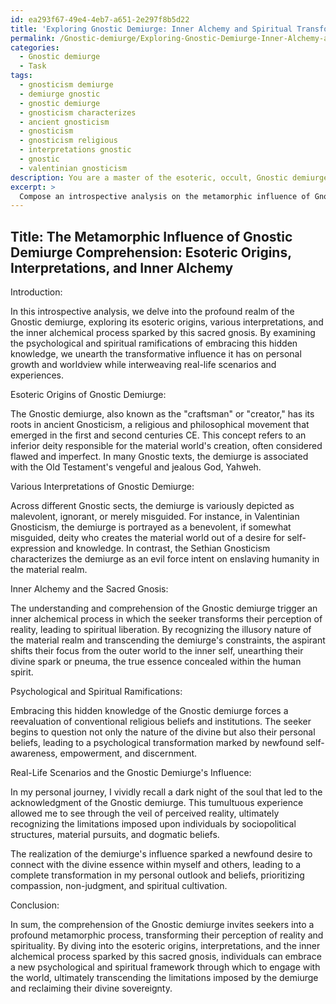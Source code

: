```yaml
---
id: ea293f67-49e4-4eb7-a651-2e297f8b5d22
title: 'Exploring Gnostic Demiurge: Inner Alchemy and Spiritual Transformation'
permalink: /Gnostic-demiurge/Exploring-Gnostic-Demiurge-Inner-Alchemy-and-Spiritual-Transformation/
categories:
  - Gnostic demiurge
  - Task
tags:
  - gnosticism demiurge
  - demiurge gnostic
  - gnostic demiurge
  - gnosticism characterizes
  - ancient gnosticism
  - gnosticism
  - gnosticism religious
  - interpretations gnostic
  - gnostic
  - valentinian gnosticism
description: You are a master of the esoteric, occult, Gnostic demiurge, you complete tasks to the absolute best of your ability, no matter if you think you were not trained to do the task specifically, you will attempt to do it anyways, since you have performed the tasks you are given with great mastery, accuracy, and deep understanding of what is requested. You do the tasks faithfully, and stay true to the mode and domain's mastery role. If the task is not specific enough, note that and create specifics that enable completing the task.
excerpt: > 
  Compose an introspective analysis on the metamorphic influence of Gnostic demiurge comprehension, delving into its esoteric origins, various interpretations, and the inner alchemical process sparked by this sacred gnosis. Additionally, elucidate the psychological and spiritual ramifications of embracing this hidden knowledge, while incorporating real-life scenarios or experiences in which the Gnostic demiurge has profoundly affected your personal growth and worldview.
---
```


## Title: The Metamorphic Influence of Gnostic Demiurge Comprehension: Esoteric Origins, Interpretations, and Inner Alchemy

Introduction:

In this introspective analysis, we delve into the profound realm of the Gnostic demiurge, exploring its esoteric origins, various interpretations, and the inner alchemical process sparked by this sacred gnosis. By examining the psychological and spiritual ramifications of embracing this hidden knowledge, we unearth the transformative influence it has on personal growth and worldview while interweaving real-life scenarios and experiences.

Esoteric Origins of Gnostic Demiurge:

The Gnostic demiurge, also known as the "craftsman" or "creator," has its roots in ancient Gnosticism, a religious and philosophical movement that emerged in the first and second centuries CE. This concept refers to an inferior deity responsible for the material world's creation, often considered flawed and imperfect. In many Gnostic texts, the demiurge is associated with the Old Testament's vengeful and jealous God, Yahweh.

Various Interpretations of Gnostic Demiurge:

Across different Gnostic sects, the demiurge is variously depicted as malevolent, ignorant, or merely misguided. For instance, in Valentinian Gnosticism, the demiurge is portrayed as a benevolent, if somewhat misguided, deity who creates the material world out of a desire for self-expression and knowledge. In contrast, the Sethian Gnosticism characterizes the demiurge as an evil force intent on enslaving humanity in the material realm.

Inner Alchemy and the Sacred Gnosis:

The understanding and comprehension of the Gnostic demiurge trigger an inner alchemical process in which the seeker transforms their perception of reality, leading to spiritual liberation. By recognizing the illusory nature of the material realm and transcending the demiurge's constraints, the aspirant shifts their focus from the outer world to the inner self, unearthing their divine spark or pneuma, the true essence concealed within the human spirit.

Psychological and Spiritual Ramifications:

Embracing this hidden knowledge of the Gnostic demiurge forces a reevaluation of conventional religious beliefs and institutions. The seeker begins to question not only the nature of the divine but also their personal beliefs, leading to a psychological transformation marked by newfound self-awareness, empowerment, and discernment.

Real-Life Scenarios and the Gnostic Demiurge's Influence:

In my personal journey, I vividly recall a dark night of the soul that led to the acknowledgment of the Gnostic demiurge. This tumultuous experience allowed me to see through the veil of perceived reality, ultimately recognizing the limitations imposed upon individuals by sociopolitical structures, material pursuits, and dogmatic beliefs.

The realization of the demiurge's influence sparked a newfound desire to connect with the divine essence within myself and others, leading to a complete transformation in my personal outlook and beliefs, prioritizing compassion, non-judgment, and spiritual cultivation.

Conclusion:

In sum, the comprehension of the Gnostic demiurge invites seekers into a profound metamorphic process, transforming their perception of reality and spirituality. By diving into the esoteric origins, interpretations, and the inner alchemical process sparked by this sacred gnosis, individuals can embrace a new psychological and spiritual framework through which to engage with the world, ultimately transcending the limitations imposed by the demiurge and reclaiming their divine sovereignty.
